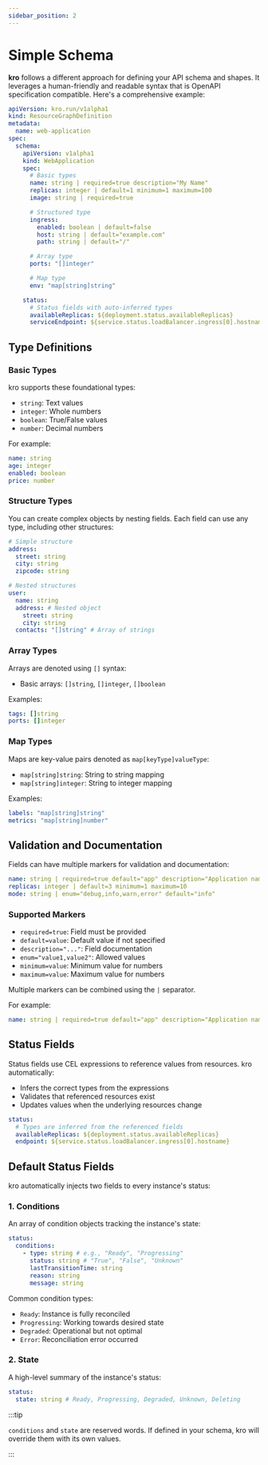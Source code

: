 ```yaml
---
sidebar_position: 2
---
```


# Simple Schema

**kro** follows a different approach for defining your API schema and shapes. It
leverages a human-friendly and readable syntax that is OpenAPI specification
compatible. Here's a comprehensive example:

```yaml
apiVersion: kro.run/v1alpha1
kind: ResourceGraphDefinition
metadata:
  name: web-application
spec:
  schema:
    apiVersion: v1alpha1
    kind: WebApplication
    spec:
      # Basic types
      name: string | required=true description="My Name"
      replicas: integer | default=1 minimum=1 maximum=100
      image: string | required=true

      # Structured type
      ingress:
        enabled: boolean | default=false
        host: string | default="example.com"
        path: string | default="/"

      # Array type
      ports: "[]integer"

      # Map type
      env: "map[string]string"

    status:
      # Status fields with auto-inferred types
      availableReplicas: ${deployment.status.availableReplicas}
      serviceEndpoint: ${service.status.loadBalancer.ingress[0].hostname}
```

## Type Definitions

### Basic Types

kro supports these foundational types:

- `string`: Text values
- `integer`: Whole numbers
- `boolean`: True/False values
- `number`: Decimal numbers

For example:

```yaml
name: string
age: integer
enabled: boolean
price: number
```

### Structure Types

You can create complex objects by nesting fields. Each field can use any type,
including other structures:

```yaml
# Simple structure
address:
  street: string
  city: string
  zipcode: string

# Nested structures
user:
  name: string
  address: # Nested object
    street: string
    city: string
  contacts: "[]string" # Array of strings
```

### Array Types

Arrays are denoted using `[]` syntax:

- Basic arrays: `[]string`, `[]integer`, `[]boolean`

Examples:

```yaml
tags: []string
ports: []integer
```

### Map Types

Maps are key-value pairs denoted as `map[keyType]valueType`:

- `map[string]string`: String to string mapping
- `map[string]integer`: String to integer mapping

Examples:

```yaml
labels: "map[string]string"
metrics: "map[string]number"
```

## Validation and Documentation

Fields can have multiple markers for validation and documentation:

```yaml
name: string | required=true default="app" description="Application name"
replicas: integer | default=3 minimum=1 maximum=10
mode: string | enum="debug,info,warn,error" default="info"
```

### Supported Markers

- `required=true`: Field must be provided
- `default=value`: Default value if not specified
- `description="..."`: Field documentation
- `enum="value1,value2"`: Allowed values
- `minimum=value`: Minimum value for numbers
- `maximum=value`: Maximum value for numbers

Multiple markers can be combined using the `|` separator.

For example:

```yaml
name: string | required=true default="app" description="Application name"
```

## Status Fields

Status fields use CEL expressions to reference values from resources. kro
automatically:

- Infers the correct types from the expressions
- Validates that referenced resources exist
- Updates values when the underlying resources change

```yaml
status:
  # Types are inferred from the referenced fields
  availableReplicas: ${deployment.status.availableReplicas}
  endpoint: ${service.status.loadBalancer.ingress[0].hostname}
```

## Default Status Fields

kro automatically injects two fields to every instance's status:

### 1. Conditions

An array of condition objects tracking the instance's state:

```yaml
status:
  conditions:
    - type: string # e.g., "Ready", "Progressing"
      status: string # "True", "False", "Unknown"
      lastTransitionTime: string
      reason: string
      message: string
```

Common condition types:

- `Ready`: Instance is fully reconciled
- `Progressing`: Working towards desired state
- `Degraded`: Operational but not optimal
- `Error`: Reconciliation error occurred

### 2. State

A high-level summary of the instance's status:

```yaml
status:
  state: string # Ready, Progressing, Degraded, Unknown, Deleting
```

:::tip

`conditions` and `state` are reserved words. If defined in your schema, kro will
override them with its own values.

:::

